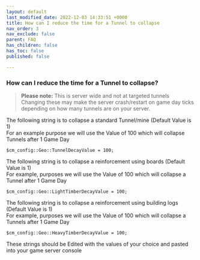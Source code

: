 ```yaml
---
layout: default
last_modified_date: 2022-12-03 14:33:51 +0000
title: How can I reduce the time for a Tunnel to collapse
nav_order: 3
nav_exclude: false
parent: FAQ
has_children: false
has_toc: false
published: false

---
```

### How can I reduce the time for a Tunnel to collapse?

> **Please note:** This is server wide and not at targeted tunnels  
> Changing these may make the server crash/restart on game day ticks depending on how many tunnels are on your server.

The following string is to collapse a standard Tunnel/mine (Default Value is 1)  
For an example purpose we will use the Value of 100 which will collapse Tunnels after 1 Game Day

    $cm_config::Geo::TunnelDecayValue = 100;

The following string is to collapse a reinforcement using boards (Default Value is 1)  
For example, purposes we will use the Value of 100 which will collapse a Tunnel after 1 Game Day

    $cm_config::Geo::LightTimberDecayValue = 100;

The following string is to collapse a reinforcement using building logs (Default Value is 1)  
For example, purposes we will use the Value of 100 which will collapse a Tunnels after 1 Game Day

    $cm_config::Geo::HeavyTimberDecayValue = 100;

These strings should be Edited with the values of your choice and pasted into your game server console